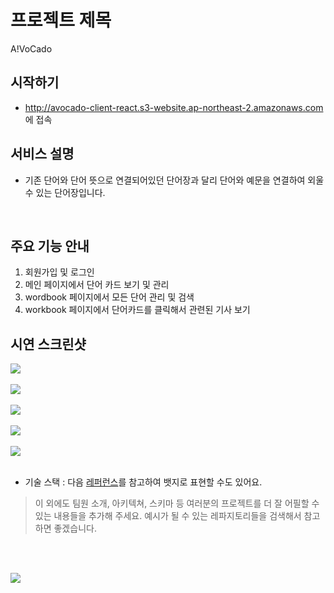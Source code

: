# 프로젝트 제목
  A!VoCado
  
## 시작하기
  - http://avocado-client-react.s3-website.ap-northeast-2.amazonaws.com 에 접속


## 서비스 설명
  - 기존 단어와 단어 뜻으로 연결되어있던 단어장과 달리 단어와 예문을 연결하여 외울 수 있는 단어장입니다.
<br />

## 주요 기능 안내

  1. 회원가입 및 로그인
  2. 메인 페이지에서 단어 카드 보기 및 관리
  3. wordbook 페이지에서 모든 단어 관리 및 검색
  4. workbook 페이지에서 단어카드를 클릭해서 관련된 기사 보기

## 시연 스크린샷

![](https://media.giphy.com/media/ZY8RZv9bnG8xL1ENQa/giphy.gif) <br /> <br />
![](https://media.giphy.com/media/XBcJN7P2gHCPrnwDpj/giphy.gif) <br /> <br />
![](https://media.giphy.com/media/duzqyWHIFTbXCei0wE/giphy.gif) <br /> <br />
![](https://media.giphy.com/media/QtpYZLQ1kJQDfqDkKw/giphy.gif) <br /> <br />
![](https://media.giphy.com/media/YMSk7jURrCNFSUeE0L/giphy.gif) <br /> <br />

  
- 기술 스택 : 다음 [레퍼런스](https://velog.io/@loakick/Shield-IO-%EC%82%AC%EC%9A%A9%EB%B2%95-iojyndy4pi)를 참고하여 뱃지로 표현할 수도 있어요.

> 이 외에도 팀원 소개, 아키텍쳐, 스키마 등 여러분의 프로젝트를 더 잘 어필할 수 있는 내용들을 추가해 주세요. 
> 예시가 될 수 있는 레파지토리들을 검색해서 참고하면 좋겠습니다. 

<br/>
<br/>


![](https://gfycat.com/ifr/GreenGlaringIncatern.gif)

